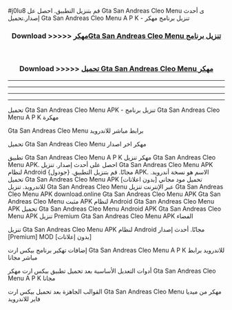 #j0lu8 قم بتنزيل التطبيق. احصل عل Gta San Andreas Cleo Menu  ى أحدث إصدار.تحميل Gta San Andreas Cleo Menu  A P K - تنزيل برنامج مهكر



<div align="center">
<h3>Download >>>>> <a href="https://ar-sites.web.app/?ar= Gta San Andreas Cleo Menu ">مهكرGta San Andreas Cleo Menu  تنزيل برنامج</a></h3><br>

<h3>Download >>>>> <a href="https://ar-sites.web.app/?ar= Gta San Andreas Cleo Menu ">تحميل Gta San Andreas Cleo Menu  مهكر</a></h3>
</div>


----------------------------------------------------------

----------------------------------------------------------

----------------------------------------------------------

----------------------------------------------------------


تحميل Gta San Andreas Cleo Menu  APK - تنزيل برنامج Gta San Andreas Cleo Menu  A P K مهكرة

Gta San Andreas Cleo Menu  برابط مباشر للاندرويد

تحميل Gta San Andreas Cleo Menu  مهكر اخر اصدار

تطبيق Gta San Andreas Cleo Menu  A P K مهكر
تنزيل Gta San Andreas Cleo Menu  APK. احصل على أحدث إصدار.
تنزيل Gta San Andreas Cleo Menu  APK لنظام Android مجانًا.
قم بتنزيل التطبيق. {جودول} APK. الاسم هو نسخة أندرويد.
تحميل Gta San Andreas Cleo Menu  APK [بدون اعلانات]
تحميل مود مجاني للاندرويد.
تنزيل Gta San Andreas Cleo Menu  عبر الإنترنت
تنزيل Gta San Andreas Cleo Menu  APK
download.online Gta San Andreas Cleo Menu  APK
Gta San Andreas Cleo Menu  مثبت APK لنظام Android
Gta San Andreas Cleo Menu  APK
تحميل Gta San Andreas Cleo Menu  Android APK
Gta San Andreas Cleo Menu  APK تنزيل Premium
Gta San Andreas Cleo Menu  APK الفضاء

تنزيل Gta San Andreas Cleo Menu  APK لنظام Android مجانًا. أحدث إصدار [Premium] MOD [بدون إعلانات]

إضافات تهكير برنامج بيكس ارت Gta San Andreas Cleo Menu  A P K للاندرويد برابط مباشر مجانا

أدوات التعديل الأساسية بعد تحميل تطبيق بيكس ارت مهكر Gta San Andreas Cleo Menu  A P K مجانا

القوالب الجاهزة بعد تحميل بيكس ارت Gta San Andreas Cleo Menu  مهكر من ميديا فاير للاندرويد



